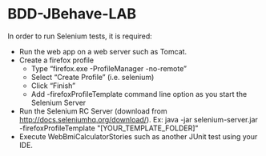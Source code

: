 BDD-JBehave-LAB
===============
In order to run Selenium tests, it is required:
- Run the web app on a web server such as Tomcat. 
- Create a firefox profile
	* Type “firefox.exe -ProfileManager -no-remote”
	* Select “Create Profile” (i.e. selenium)
	* Click “Finish”
	* Add -firefoxProfileTemplate command line option as you start the Selenium Server
- Run the Selenium RC Server (download from http://docs.seleniumhq.org/download/).
  Ex: java -jar selenium-server.jar -firefoxProfileTemplate "[YOUR_TEMPLATE_FOLDER]"
- Execute WebBmiCalculatorStories such as another JUnit test using your IDE.
